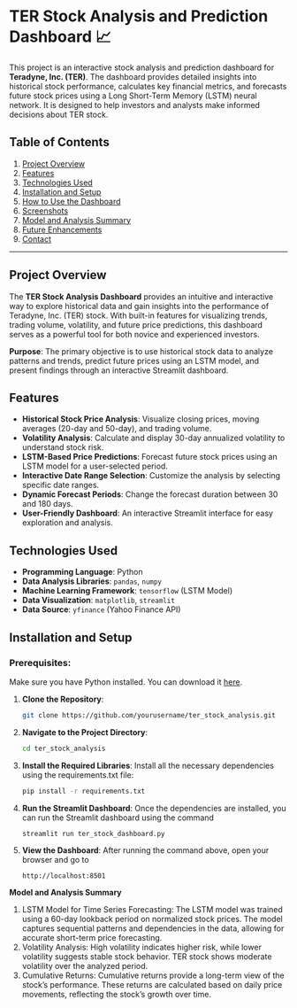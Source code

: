 # TER Stock Analysis and Prediction Dashboard 📈

This project is an interactive stock analysis and prediction dashboard for **Teradyne, Inc. (TER)**. The dashboard provides detailed insights into historical stock performance, calculates key financial metrics, and forecasts future stock prices using a Long Short-Term Memory (LSTM) neural network. It is designed to help investors and analysts make informed decisions about TER stock.

## Table of Contents
1. [Project Overview](#project-overview)
2. [Features](#features)
3. [Technologies Used](#technologies-used)
4. [Installation and Setup](#installation-and-setup)
5. [How to Use the Dashboard](#how-to-use-the-dashboard)
6. [Screenshots](#screenshots)
7. [Model and Analysis Summary](#model-and-analysis-summary)
8. [Future Enhancements](#future-enhancements)
9. [Contact](#contact)

---

## Project Overview
The **TER Stock Analysis Dashboard** provides an intuitive and interactive way to explore historical data and gain insights into the performance of Teradyne, Inc. (TER) stock. With built-in features for visualizing trends, trading volume, volatility, and future price predictions, this dashboard serves as a powerful tool for both novice and experienced investors.

**Purpose**: The primary objective is to use historical stock data to analyze patterns and trends, predict future prices using an LSTM model, and present findings through an interactive Streamlit dashboard.

## Features
- **Historical Stock Price Analysis**: Visualize closing prices, moving averages (20-day and 50-day), and trading volume.
- **Volatility Analysis**: Calculate and display 30-day annualized volatility to understand stock risk.
- **LSTM-Based Price Predictions**: Forecast future stock prices using an LSTM model for a user-selected period.
- **Interactive Date Range Selection**: Customize the analysis by selecting specific date ranges.
- **Dynamic Forecast Periods**: Change the forecast duration between 30 and 180 days.
- **User-Friendly Dashboard**: An interactive Streamlit interface for easy exploration and analysis.

## Technologies Used
- **Programming Language**: Python
- **Data Analysis Libraries**: `pandas`, `numpy`
- **Machine Learning Framework**: `tensorflow` (LSTM Model)
- **Data Visualization**: `matplotlib`, `streamlit`
- **Data Source**: `yfinance` (Yahoo Finance API)

## Installation and Setup
### Prerequisites:
Make sure you have Python installed. You can download it [here](https://www.python.org/downloads/).

1. **Clone the Repository**:
   ```bash
   git clone https://github.com/yourusername/ter_stock_analysis.git
2. **Navigate to the Project Directory**:
   ```bash
   cd ter_stock_analysis
3. **Install the Required Libraries**: Install all the necessary dependencies using the requirements.txt file:
   ```bash
   pip install -r requirements.txt
4. **Run the Streamlit Dashboard**: Once the dependencies are installed, you can run the Streamlit dashboard using the command
   ```bash
   streamlit run ter_stock_dashboard.py
5. **View the Dashboard**: After running the command above, open your browser and go to
   ```arduino
   http://localhost:8501
**Model and Analysis Summary**

1. LSTM Model for Time Series Forecasting:
The LSTM model was trained using a 60-day lookback period on normalized stock prices.
The model captures sequential patterns and dependencies in the data, allowing for accurate short-term price forecasting.
2. Volatility Analysis:
High volatility indicates higher risk, while lower volatility suggests stable stock behavior.
TER stock shows moderate volatility over the analyzed period.
3. Cumulative Returns:
Cumulative returns provide a long-term view of the stock’s performance.
These returns are calculated based on daily price movements, reflecting the stock’s growth over time.
